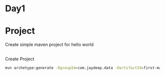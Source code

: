 # Day1

# Project
Create simple maven project for hello world

##
Create Project

```bash
mvn archetype:generate -DgroupId=com.jaydeep.data -DartifactId=first-maven-app -DarchetypeArtifactId=maven-archetype-quickstart -DinteractiveMode=false
```
